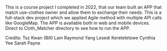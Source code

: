 This is a course project I completed in 2022, that our team built an APP that match use-clothes owner and allow them to exchange their needs. 
This is a full-stack dev project which we applied Agile method with multiple API calls like GoogleMap. 
The APP is available both in web and mobile devices.
Direct to Cloth_Matcher directory to see how to run the APP.

Credits:
Tsz Kwan (Bill) Lam
Raymond Yang
Lesedi Kereteletswe
Cynthia Yee
Sarah Payne
